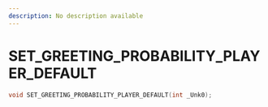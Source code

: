 ```yaml
---
description: No description available 
---
```


# SET_GREETING_PROBABILITY_PLAYER_DEFAULT

```cpp
void SET_GREETING_PROBABILITY_PLAYER_DEFAULT(int _Unk0);
```